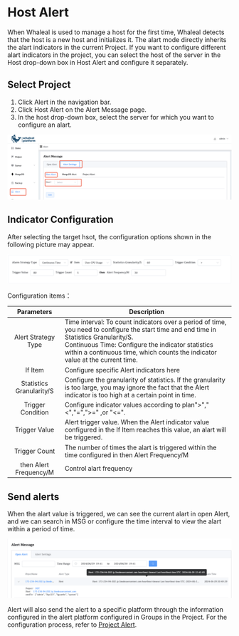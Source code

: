 # Host Alert

When Whaleal is used to manage a host for the first time, Whaleal detects that the host is a new host and initializes it. The alart mode directly inherits the alart indicators in the current Project. If you want to configure different alart indicators in the project, you can select the host of the server in the Host drop-down box in Host Alert and configure it separately.

## Select Project

1. Click Alert in the navigation bar.
2. Click Host Alert on the Alert Message page.
3. In the host drop-down box, select the server for which you want to configure an alart.

![hostAlert](../../images/whaleal-platform-Images/09-alert/hostAlert.png)

## Indicator Configuration

After selecting the target hsot, the configuration options shown in the following picture may appear.

![hsotAlertConfig](../../images/whaleal-platform-Images/09-alert/hsotAlertConfig.png)

Configuration items：



|        Parameters        | Description                                                  |
| :----------------------: | ------------------------------------------------------------ |
|   Alert Strategy Type    | Time interval: To count indicators over a period of time, you need to configure the start time and end time in Statistics Granularity/S.<br/> Continuous Time: Configure the indicator statistics within a continuous time, which counts the indicator value at the current time. |
|         If Item          | Configure specific Alert indicators here                     |
| Statistics Granularity/S | Configure the granularity of statistics. If the granularity is too large, you may ignore the fact that the Alert indicator is too high at a certain point in time. |
|    Trigger Condition     | Configure indicator values according to plan">","<","=",">=" ,or "<=". |
|      Trigger Value       | Alert trigger value. When the Alert indicator value configured in the If Item reaches this value, an alart will be triggered. |
|      Trigger Count       | The number of times the alart is triggered within the time configured in then Alert Frequency/M |
|  then Alert Frequency/M  | Control alart frequency                                      |



## Send alerts

When the alart value is triggered, we can see the current alart in open Alert, and we can search in MSG or configure the time interval to view the alart within a period of time.

![Alertapp](../../images/whaleal-platform-Images/09-alert/Alertapp.png)

Alert will also send the alert to a specific platform through the information configured in the alert platform configured in Groups in the Project. For the configuration process, refer to [Project Alert](./03-project-alert.md).
